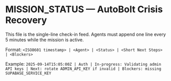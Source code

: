 # MISSION_STATUS — AutoBolt Crisis Recovery

This file is the single-line check-in feed. Agents must append one line every 5 minutes while the mission is active.

Format:
`<ISO8601 timestamp> | <Agent> | <Status> | <Short Next Steps> | <Blockers>`

Example:
`2025-09-14T15:05:00Z | Auth | In-progress: Validating admin API keys | Next: rotate ADMIN_API_KEY if invalid | Blockers: missing SUPABASE_SERVICE_KEY`
